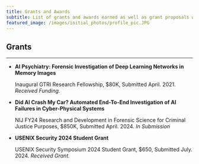 ```yaml
---
title: Grants and Awards
subtitle: List of grants and awards earned as well as grant proposals worked on.
featured_image: /images/initial_photos/profile_pic.JPG
---
```


<!--- Insert picture of award/grant above --->

## Grants

---

- **AI Psychiatry: Forensic Investigation of Deep Learning Networks in Memory Images**
    
    Inaugural GTRI Research Fellowship, $80K, Submitted April. 2021. *Received Funding.*

- **Did AI Crash My Car? Automated End-To-End Investigation of AI Failures in Cyber-Physical Systems**

   NIJ FY24 Research and Development in Forensic Science for Criminal Justice Purposes, $850K, Submitted April. 2024. *In Submission*
 
- **USENIX Security 2024 Student Grant** 

    USENIX Security Symposium 2024 Student Grant, $650, Submitted July. 2024. *Received Grant.*
